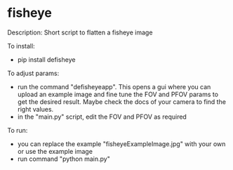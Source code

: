 # fisheye
Description: Short script to flatten a fisheye image

To install: 
- pip install defisheye

To adjust params: 
- run the command "defisheyeapp". This opens a gui where you can upload an example image and fine tune the FOV and PFOV params to get the desired result. Maybe check the docs of your camera to find the right values.
- in the "main.py" script, edit the FOV and PFOV as required 

To run:  
- you can replace the example "fisheyeExampleImage.jpg" with your own or use the example image
- run command "python main.py"

